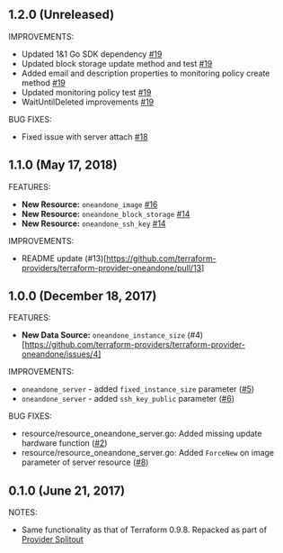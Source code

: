 ## 1.2.0 (Unreleased)

IMPROVEMENTS: 


* Updated 1&1 Go SDK dependency [#19](https://github.com/terraform-providers/terraform-provider-oneandone/pull/19)
* Updated block storage update method and test [#19](https://github.com/terraform-providers/terraform-provider-oneandone/pull/19)
* Added email and description properties to monitoring policy create method [#19](https://github.com/terraform-providers/terraform-provider-oneandone/pull/19)
* Updated monitoring policy test [#19](https://github.com/terraform-providers/terraform-provider-oneandone/pull/19)
* WaitUntilDeleted improvements [#19](https://github.com/terraform-providers/terraform-provider-oneandone/pull/19)

BUG FIXES:

* Fixed issue with server attach [#18](https://github.com/terraform-providers/terraform-provider-oneandone/issues/18) 

## 1.1.0 (May 17, 2018)

FEATURES:
* **New Resource:** `oneandone_image` [#16](https://github.com/terraform-providers/terraform-provider-oneandone/pull/16)
* **New Resource:** `oneandone_block_storage` [#14](https://github.com/terraform-providers/terraform-provider-oneandone/pull/14)
* **New Resource:** `oneandone_ssh_key` [#14](https://github.com/terraform-providers/terraform-provider-oneandone/pull/14)

IMPROVEMENTS: 
* README update (#13)[https://github.com/terraform-providers/terraform-provider-oneandone/pull/13]

## 1.0.0 (December 18, 2017)

FEATURES:

* **New Data Source:** `oneandone_instance_size` (#4)[https://github.com/terraform-providers/terraform-provider-oneandone/issues/4]

IMPROVEMENTS: 

* `oneandone_server` - added `fixed_instance_size` parameter ([#5](https://github.com/terraform-providers/terraform-provider-oneandone/issues/5))
* `oneandone_server` - added `ssh_key_public` parameter ([#6](https://github.com/terraform-providers/terraform-provider-oneandone/issues/6))

BUG FIXES:

* resource/resource_oneandone_server.go: Added missing update hardware function ([#2](https://github.com/terraform-providers/terraform-provider-oneandone/issues/2))
* resource/resource_oneandone_server.go: Added `ForceNew` on image parameter of server resource ([#8](https://github.com/terraform-providers/terraform-provider-oneandone/issues/8))



## 0.1.0 (June 21, 2017)

NOTES:

* Same functionality as that of Terraform 0.9.8. Repacked as part of [Provider Splitout](https://www.hashicorp.com/blog/upcoming-provider-changes-in-terraform-0-10/)
